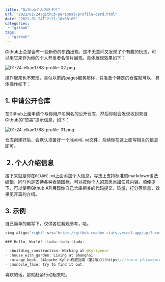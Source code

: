 ```yaml
---
title: "Github个人信息卡片"
url: "2021/01/24/github-personal-profile-card.html"
date: "2021-01-24T12:21:10+08:00"
categories:
 - "github"
tags:
 - "github"
---
```


Github上总是会有一些新奇的东西出现，这不无意间又发现了个有趣的玩法，可以用它来作为你的个人开发者名信片展现。具体展现效果如下：

![01-24-elkan1788-profile-02.png](http://imgs.lisenhui.cn/2021/01-24-elkan1788-profile-02.png)

操作起来也不繁琐，类似以前的pages服务那样，只准备个特定的仓库就可以，具体操作如下：

<!--more-->

## 1. 申请公开仓库

在Github上面申请个与你用户名同名的公开仓库，然后你就会发现收到来自Github的“赞美”提示信息，如下：

![01-24-elkan1788-profile-01.png](http://imgs.lisenhui.cn/2021/01-24-elkan1788-profile-01.png)


仓库创建好后，会默认准备好一个`README.md`文件，后续你在这上面写相关的信息即可。

## ２. 个人介绍信息

接下来就是你在`README.md`上面添加个人信息，写法上支持标准的markdown语法编辑，同时也是支持各种表情图标，可以按你个人的意愿添加任意内容。顺便提下，可以使用Github API展现你自己仓库相关的代码提交，质量，打分等信息，效果见开篇的介绍。

## 3. 示例

自己简单的编写下，仅供各位看观参考，哈。

```java
<img align="right" src="https://github-readme-stats.vercel.app/api?username=elkan1788&show_icons=true&icon_color=CE1D2D&text_color=718096&bg_color=ffffff&hide_title=true" />

### Hello, World! :tada::tada::tada:

- :building_construction: Working at @Kyligence
- :house_with_garden: Living at Shanghai
- :orange_book: [《Apache Kylin权威指南（第2版）》](https://item.m.jd.com/product/12566389.html)
- :monocle_face: Try to find it out.
```

喜欢的话，那就赶紧行动起来吧。

